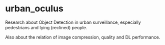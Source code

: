 # urban\_oculus

Research about Object Detection in urban surveillance, especially pedestrians and lying (reclined) people.

Also about the relation of image compression, quality and DL performance.
